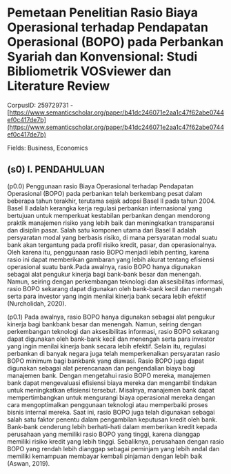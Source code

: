 # Pemetaan Penelitian Rasio Biaya Operasional terhadap Pendapatan Operasional (BOPO) pada Perbankan Syariah dan Konvensional: Studi Bibliometrik VOSviewer dan Literature Review

CorpusID: 259729731 - [https://www.semanticscholar.org/paper/b41dc246071e2aa1c47f62abe0744ef0c417de7b](https://www.semanticscholar.org/paper/b41dc246071e2aa1c47f62abe0744ef0c417de7b)

Fields: Business, Economics

## (s0) I. PENDAHULUAN
(p0.0) Penggunaan rasio Biaya Operasional terhadap Pendapatan Operasional (BOPO) pada perbankan telah berkembang pesat dalam beberapa tahun terakhir, terutama sejak adopsi Basel II pada tahun 2004. Basel II adalah kerangka kerja regulasi perbankan internasional yang bertujuan untuk memperkuat kestabilan perbankan dengan mendorong praktik manajemen risiko yang lebih baik dan meningkatkan transparansi dan disiplin pasar. Salah satu komponen utama dari Basel II adalah persyaratan modal yang berbasis risiko, di mana persyaratan modal suatu bank akan tergantung pada profil risiko kredit, pasar, dan operasionalnya. Oleh karena itu, penggunaan rasio BOPO menjadi lebih penting, karena rasio ini dapat memberikan gambaran yang lebih akurat tentang efisiensi operasional suatu bank.Pada awalnya, rasio BOPO hanya digunakan sebagai alat pengukur kinerja bagi bank-bank besar dan menengah. Namun, seiring dengan perkembangan teknologi dan aksesibilitas informasi, rasio BOPO sekarang dapat digunakan oleh bank-bank kecil dan menengah serta para investor yang ingin menilai kinerja bank secara lebih efektif (Nurcholidah, 2020).

(p0.1) Pada awalnya, rasio BOPO hanya digunakan sebagai alat pengukur kinerja bagi bankbank besar dan menengah. Namun, seiring dengan perkembangan teknologi dan aksesibilitas informasi, rasio BOPO sekarang dapat digunakan oleh bank-bank kecil dan menengah serta para investor yang ingin menilai kinerja bank secara lebih efektif. Selain itu, regulasi perbankan di banyak negara juga telah memperkenalkan persyaratan rasio BOPO minimum bagi bankbank yang diawasi. Rasio BOPO juga dapat digunakan sebagai alat perencanaan dan pengendalian biaya bagi manajemen bank. Dengan mengetahui rasio BOPO mereka, manajemen bank dapat mengevaluasi efisiensi biaya mereka dan mengambil tindakan untuk meningkatkan efisiensi tersebut. Misalnya, manajemen bank dapat mempertimbangkan untuk mengurangi biaya operasional mereka dengan cara mengoptimalkan penggunaan teknologi atau memperbaiki proses bisnis internal mereka. Saat ini, rasio BOPO juga telah digunakan sebagai salah satu faktor penentu dalam pengambilan keputusan kredit oleh bank. Bank-bank cenderung lebih berhati-hati dalam memberikan kredit kepada perusahaan yang memiliki rasio BOPO yang tinggi, karena dianggap memiliki risiko kredit yang lebih tinggi. Sebaliknya, perusahaan dengan rasio BOPO yang rendah lebih dianggap sebagai peminjam yang lebih andal dan memiliki kemampuan membayar kembali pinjaman dengan lebih baik (Aswan, 2019).
